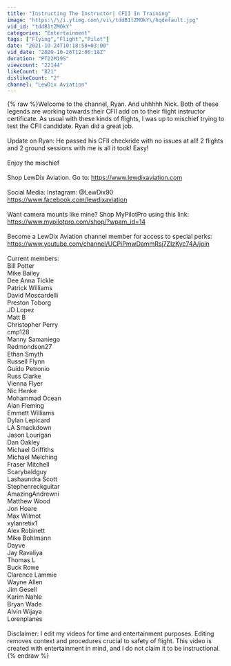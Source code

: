 ```yaml
---
title: "Instructing The Instructor| CFII In Training"
image: "https:\/\/i.ytimg.com\/vi\/tddB1tZMOkY\/hqdefault.jpg"
vid_id: "tddB1tZMOkY"
categories: "Entertainment"
tags: ["Flying","Flight","Pilot"]
date: "2021-10-24T10:18:58+03:00"
vid_date: "2020-10-26T12:00:18Z"
duration: "PT22M19S"
viewcount: "22144"
likeCount: "821"
dislikeCount: "2"
channel: "LewDix Aviation"
---
```

{% raw %}Welcome to the channel, Ryan. And uhhhhh Nick. Both of these legends are working towards their CFII add on to their flight instructor certificate. As usual with these kinds of flights, I was up to mischief trying to test the CFII candidate. Ryan did a great job.<br /><br />Update on Ryan: He passed his CFII checkride with no issues at all! 2 flights and 2 ground sessions with me is all it took! Easy!<br /><br />Enjoy the mischief<br /><br />Shop LewDix Aviation. Go to: <a rel="nofollow" target="blank" href="https://www.lewdixaviation.com">https://www.lewdixaviation.com</a> <br /><br />Social Media: Instagram: @LewDix90<br />                         <a rel="nofollow" target="blank" href="https://www.facebook.com/lewdixaviation">https://www.facebook.com/lewdixaviation</a><br /><br />Want camera mounts like mine? Shop MyPilotPro using this link: <a rel="nofollow" target="blank" href="https://www.mypilotpro.com/shop/?wpam_id=14">https://www.mypilotpro.com/shop/?wpam_id=14</a><br /><br />Become a LewDix Aviation channel member for access to special perks:<br /><a rel="nofollow" target="blank" href="https://www.youtube.com/channel/UCPiPmwDammRsj7ZIzKyc74A/join">https://www.youtube.com/channel/UCPiPmwDammRsj7ZIzKyc74A/join</a><br /><br />Current members:<br />Bill Potter<br />Mike Bailey<br />Dee Anna Tickle<br />Patrick Williams<br />David Moscardelli<br />Preston Toborg<br />JD Lopez<br />Matt B<br />Christopher Perry<br />cmp128<br />Manny Samaniego<br />Redmondson27<br />Ethan Smyth<br />Russell Flynn<br />Guido Petronio<br />Russ Clarke<br />Vienna Flyer<br />Nic Henke<br />Mohammad Ocean<br />Alan Fleming<br />Emmett Williams<br />Dylan Lepicard<br />LA Smackdown<br />Jason Lourigan<br />Dan Oakley<br />Michael Griffiths<br />Michael Melching<br />Fraser Mitchell<br />Scarybaldguy<br />Lashaundra Scott<br />Stephenreckguitar<br />AmazingAndrewni<br />Matthew Wood<br />Jon Hoare<br />Max Wilmot<br />xylanretix1<br />Alex Robinett<br />Mike Bohlmann<br />Dayve<br />Jay Ravaliya<br />Thomas L<br />Buck Rowe<br />Clarence Lammie<br />Wayne Allen<br />Jim Gesell<br />Karim Nahle<br />Bryan Wade<br />Alvin Wijaya<br />Lorenplanes<br /><br />Disclaimer: I edit my videos for time and entertainment purposes. Editing removes context and procedures crucial to safety of flight. This video is created with entertainment in mind, and I do not claim it to be instructional.{% endraw %}
